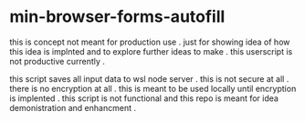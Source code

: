# min-browser-forms-autofill


this is concept not meant for production use .
just for showing idea of how this idea is implnted and to explore further ideas to make .
this userscript is not productive currently . 

this script saves all input data to wsl node server . 
this is not secure at all . there is no encryption at all .
this is meant to be used locally until encryption is implented .
this script is not functional and this repo is meant for idea demonistration and enhancment .

